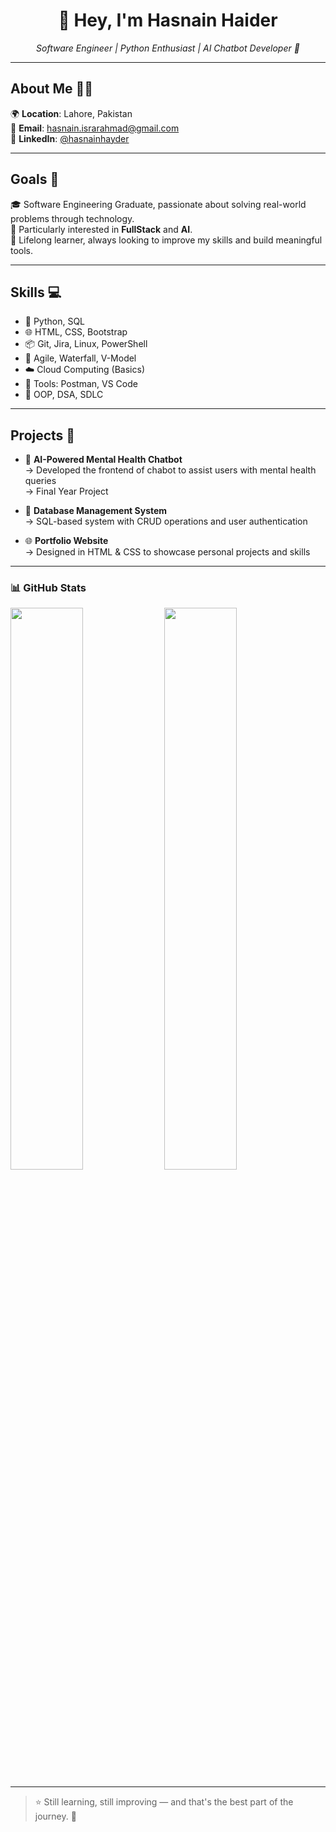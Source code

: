 <div align="center">
  
# 👋 Hey, I'm Hasnain Haider

</div>

<div align="center">

  *Software Engineer | Python Enthusiast | AI Chatbot Developer 💬*

</div>

  ---

## About Me 🧑‍💻

🌍 **Location**: Lahore, Pakistan  
📧 **Email**: hasnain.israrahmad@gmail.com  
🔗 **LinkedIn**: [@hasnainhayder](https://linkedin.com/in/hasnainhayder)

---

## Goals 🌟

🎓 Software Engineering Graduate, passionate about solving real-world problems through technology.  
💭 Particularly interested in **FullStack** and **AI**.  
📘 Lifelong learner, always looking to improve my skills and build meaningful tools.

---

## Skills 💻

- 🐍 Python, SQL  
- 🌐 HTML, CSS, Bootstrap  
- 📦 Git, Jira, Linux, PowerShell  
- 🔄 Agile, Waterfall, V-Model  
- ☁️ Cloud Computing (Basics)  
- 🔧 Tools: Postman, VS Code  
- 🤖 OOP, DSA, SDLC  

---

## Projects 🚀

- 💬 **AI-Powered Mental Health Chatbot**  
  → Developed the frontend of chabot to assist users with mental health queries  
  → Final Year Project 

- 💽 **Database Management System**  
  → SQL-based system with CRUD operations and user authentication

- 🌐 **Portfolio Website**  
  → Designed in HTML & CSS to showcase personal projects and skills

---

### 📊 GitHub Stats

<img src="https://github-readme-stats.vercel.app/api?username=githasnain&show_icons=true&theme=tokyonight&hide_border=true" width="48%" />
<img src="https://github-readme-stats.vercel.app/api/top-langs/?username=githasnain&layout=compact&theme=tokyonight&hide_border=true" width="48%" />

---

>⭐ Still learning, still improving — and that's the best part of the journey. 🚀
